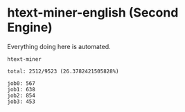# htext-miner-english (Second Engine)

Everything doing here is automated.

```
htext-miner

total: 2512/9523 (26.3782421505828%)

job0: 567
job1: 638
job2: 854
job3: 453
```